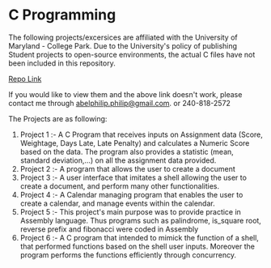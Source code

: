 # C Programming

The following projects/excersices are affiliated with the University of Maryland - College Park. Due to the University's policy of publishing Student projects to open-source environments, the actual C files have not been included in this repository.

[Repo Link](https://github.com/AbelPPhilip/Intro-to-Computer-Systems)

If you would like to view them and the above link doesn't work, please contact me through abelphilip.philip@gmail.com. or 240-818-2572

The Projects are as following:

1. Project 1 :- A C Program that receives inputs on Assignment data (Score, Weightage, Days Late, Late Penalty) and calculates a Numeric Score based on the data. The program also provides a statistic (mean, standard deviation,...) on all the assignment data provided.
2. Project 2 :- A program that allows the user to create a document 
3. Project 3 :- A user interface that imitates a shell allowing the user to create a document, and perform many other functionalities. 
4. Project 4 :- A Calendar managing program that enables the user to create a calendar, and manage events within the calendar. 
5. Project 5 :- This project's main purpose was to provide practice in Assembly language. Thus programs such as palindrome, is_square root, reverse prefix and fibonacci were coded in Assembly
6. Project 6 :- A C program that intended to mimick the function of a shell, that performed functions based on the shell user inputs. Moreover the program performs the functions efficiently through concurrency. 


